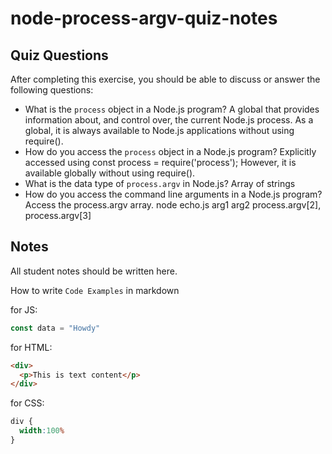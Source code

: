 # node-process-argv-quiz-notes

## Quiz Questions

After completing this exercise, you should be able to discuss or answer the following questions:

- What is the `process` object in a Node.js program?
A global that provides information about, and control over, the current Node.js process. As a global, it is always available to Node.js applications without using require().
- How do you access the `process` object in a Node.js program?
Explicitly accessed using const process = require('process');
However, it is available globally without using require().
- What is the data type of `process.argv` in Node.js?
Array of strings
- How do you access the command line arguments in a Node.js program?
Access the process.argv array.
node echo.js arg1 arg2
process.argv[2], process.argv[3]

## Notes

All student notes should be written here.


How to write `Code Examples` in markdown

for JS:
```javascript
const data = "Howdy"
```

for HTML:
```html
<div>
  <p>This is text content</p>
</div>
```

for CSS:
```css
div {
  width:100%
}
```
